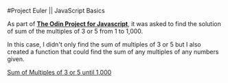 #Project Euler || JavaScript Basics

As part of [**The Odin Project for Javascript**](https://www.theodinproject.com/courses/web-development-101/lessons/javascript-basics?ref=lnav), it was asked to find the solution of sum of the multiples of 3 or 5 from 1 to 1,000.

In this case, I didn't only find the sum of multiples of 3 or 5 but I also created a function that could find the sum of any multiples of any numbers given. 

[Sum of Multiples of 3 or 5 until 1,000](https://projecteuler.net/problem=1)